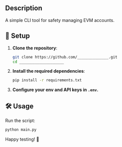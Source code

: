 ## Description
A simple CLI tool for safety managing EVM accounts.

## 🚀 Setup

1. **Clone the repository**:
    ```sh
    git clone https://github.com/______________.git
    cd ____________________
    ```

2. **Install the required dependencies**:
    ```sh
    pip install -r requirements.txt
    ```

3. **Configure your env and API keys in `.env`.**

## 🛠 Usage

Run the script:
```sh
python main.py
```


Happy testing! 🎉
